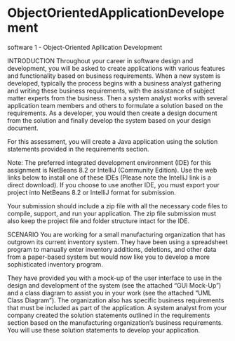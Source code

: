 # ObjectOrientedApplicationDevelopement
 software 1 - Object-Oriented Apllication Development


INTRODUCTION
Throughout your career in software design and development, you will be asked to create applications with various features and functionality based on business requirements. When a new system is developed, typically the process begins with a business analyst gathering and writing these business requirements, with the assistance of subject matter experts from the business. Then a system analyst works with several application team members and others to formulate a solution based on the requirements. As a developer, you would then create a design document from the solution and finally develop the system based on your design document.



For this assessment, you will create a Java application using the solution statements provided in the requirements section.



Note: The preferred integrated development environment (IDE) for this assignment is NetBeans 8.2 or IntelliJ (Community Edition). Use the web links below to install one of these IDEs (Please note the IntelliJ link is a direct download). If you choose to use another IDE, you must export your project into NetBeans 8.2 or IntelliJ format for submission.

Your submission should include a zip file with all the necessary code files to compile, support, and run your application. The zip file submission must also keep the project file and folder structure intact for the IDE.

SCENARIO
You are working for a small manufacturing organization that has outgrown its current inventory system. They have been using a spreadsheet program to manually enter inventory additions, deletions, and other data from a paper-based system but would now like you to develop a more sophisticated inventory program.



They have provided you with a mock-up of the user interface to use in the design and development of the system (see the attached “GUI Mock-Up”) and a class diagram to assist you in your work (see the attached “UML Class Diagram”). The organization also has specific business requirements that must be included as part of the application. A system analyst from your company created the solution statements outlined in the requirements section based on the manufacturing organization’s business requirements. You will use these solution statements to develop your application.